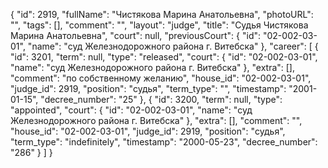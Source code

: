 {
    "id": 2919,
    "fullName": "Чистякова Марина Анатольевна",
    "photoURL": "",
    "tags": [],
    "comment": "",
    "layout": "judge",
    "title": "Судья Чистякова Марина Анатольевна",
    "court": null,
    "previousCourt": {
        "id": "02-002-03-01",
        "name": "суд Железнодорожного района г. Витебска"
    },
    "career": [
        {
            "id": 3201,
            "term": null,
            "type": "released",
            "court": {
                "id": "02-002-03-01",
                "name": "суд Железнодорожного района г. Витебска"
            },
            "extra": [],
            "comment": "по собственному желанию",
            "house_id": "02-002-03-01",
            "judge_id": 2919,
            "position": "судья",
            "term_type": "",
            "timestamp": "2001-01-15",
            "decree_number": "25"
        },
        {
            "id": 3200,
            "term": null,
            "type": "appointed",
            "court": {
                "id": "02-002-03-01",
                "name": "суд Железнодорожного района г. Витебска"
            },
            "extra": [],
            "comment": "",
            "house_id": "02-002-03-01",
            "judge_id": 2919,
            "position": "судья",
            "term_type": "indefinitely",
            "timestamp": "2000-05-23",
            "decree_number": "286"
        }
    ]
}